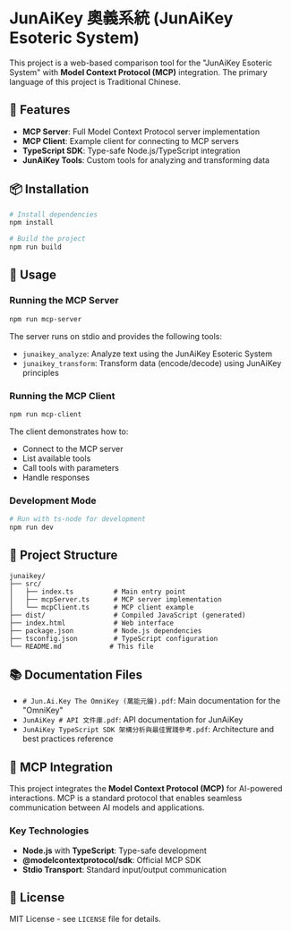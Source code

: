 # JunAiKey 奧義系統 (JunAiKey Esoteric System)

This project is a web-based comparison tool for the "JunAiKey Esoteric System" with **Model Context Protocol (MCP)** integration. The primary language of this project is Traditional Chinese.

## 🚀 Features

- **MCP Server**: Full Model Context Protocol server implementation
- **MCP Client**: Example client for connecting to MCP servers
- **TypeScript SDK**: Type-safe Node.js/TypeScript integration
- **JunAiKey Tools**: Custom tools for analyzing and transforming data

## 📦 Installation

```bash
# Install dependencies
npm install

# Build the project
npm run build
```

## 🔧 Usage

### Running the MCP Server

```bash
npm run mcp-server
```

The server runs on stdio and provides the following tools:
- `junaikey_analyze`: Analyze text using the JunAiKey Esoteric System
- `junaikey_transform`: Transform data (encode/decode) using JunAiKey principles

### Running the MCP Client

```bash
npm run mcp-client
```

The client demonstrates how to:
- Connect to the MCP server
- List available tools
- Call tools with parameters
- Handle responses

### Development Mode

```bash
# Run with ts-node for development
npm run dev
```

## 📁 Project Structure

```
junaikey/
├── src/
│   ├── index.ts          # Main entry point
│   ├── mcpServer.ts      # MCP server implementation
│   └── mcpClient.ts      # MCP client example
├── dist/                 # Compiled JavaScript (generated)
├── index.html            # Web interface
├── package.json          # Node.js dependencies
├── tsconfig.json         # TypeScript configuration
└── README.md            # This file
```

## 📚 Documentation Files

*   `# Jun.Ai.Key The OmniKey (萬能元鑰).pdf`: Main documentation for the "OmniKey"
*   `JunAiKey # API 文件庫.pdf`: API documentation for JunAiKey
*   `JunAiKey TypeScript SDK 架構分析與最佳實踐參考.pdf`: Architecture and best practices reference

## 🔗 MCP Integration

This project integrates the **Model Context Protocol (MCP)** for AI-powered interactions. MCP is a standard protocol that enables seamless communication between AI models and applications.

### Key Technologies

- **Node.js** with **TypeScript**: Type-safe development
- **@modelcontextprotocol/sdk**: Official MCP SDK
- **Stdio Transport**: Standard input/output communication

## 📄 License

MIT License - see `LICENSE` file for details.